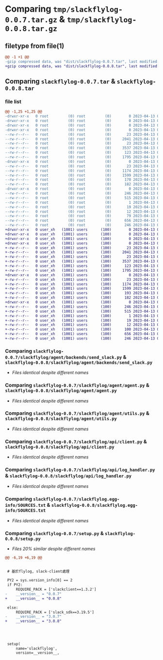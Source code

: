 # Comparing `tmp/slackflylog-0.0.7.tar.gz` & `tmp/slackflylog-0.0.8.tar.gz`

## filetype from file(1)

```diff
@@ -1 +1 @@
-gzip compressed data, was "dist/slackflylog-0.0.7.tar", last modified: Thu Apr 13 02:16:02 2023, max compression
+gzip compressed data, was "dist/slackflylog-0.0.8.tar", last modified: Thu Apr 13 03:10:09 2023, max compression
```

## Comparing `slackflylog-0.0.7.tar` & `slackflylog-0.0.8.tar`

### file list

```diff
@@ -1,25 +1,25 @@
-drwxr-xr-x   0 root         (0) root         (0)        0 2023-04-13 02:16:02.000000 slackflylog-0.0.7/
-drwxr-xr-x   0 root         (0) root         (0)        0 2023-04-13 02:16:02.000000 slackflylog-0.0.7/slackflylog/
-drwxr-xr-x   0 root         (0) root         (0)        0 2023-04-13 02:16:02.000000 slackflylog-0.0.7/slackflylog/agent/
-drwxr-xr-x   0 root         (0) root         (0)        0 2023-04-13 02:16:02.000000 slackflylog-0.0.7/slackflylog/agent/backends/
--rw-r--r--   0 root         (0) root         (0)       23 2023-04-13 02:08:31.000000 slackflylog-0.0.7/slackflylog/agent/backends/__init__.py
--rw-r--r--   0 root         (0) root         (0)     2041 2023-04-13 02:08:31.000000 slackflylog-0.0.7/slackflylog/agent/backends/send_slack.py
--rw-r--r--   0 root         (0) root         (0)       23 2023-04-13 02:08:31.000000 slackflylog-0.0.7/slackflylog/agent/__init__.py
--rw-r--r--   0 root         (0) root         (0)     3537 2023-04-13 02:08:31.000000 slackflylog-0.0.7/slackflylog/agent/agent.py
--rw-r--r--   0 root         (0) root         (0)      123 2023-04-13 02:08:31.000000 slackflylog-0.0.7/slackflylog/agent/log.py
--rw-r--r--   0 root         (0) root         (0)     1795 2023-04-13 02:08:31.000000 slackflylog-0.0.7/slackflylog/agent/utils.py
-drwxr-xr-x   0 root         (0) root         (0)        0 2023-04-13 02:16:02.000000 slackflylog-0.0.7/slackflylog/api/
--rw-r--r--   0 root         (0) root         (0)       23 2023-04-13 02:08:31.000000 slackflylog-0.0.7/slackflylog/api/__init__.py
--rw-r--r--   0 root         (0) root         (0)     1174 2023-04-13 02:08:31.000000 slackflylog-0.0.7/slackflylog/api/client.py
--rw-r--r--   0 root         (0) root         (0)     1599 2023-04-13 02:08:31.000000 slackflylog-0.0.7/slackflylog/api/log_handler.py
--rw-r--r--   0 root         (0) root         (0)      170 2023-04-13 02:08:31.000000 slackflylog-0.0.7/slackflylog/__init__.py
--rw-r--r--   0 root         (0) root         (0)      182 2023-04-13 02:08:31.000000 slackflylog-0.0.7/slackflylog/constants.py
-drwxr-xr-x   0 root         (0) root         (0)        0 2023-04-13 02:16:02.000000 slackflylog-0.0.7/slackflylog.egg-info/
--rw-r--r--   0 root         (0) root         (0)      246 2023-04-13 02:16:02.000000 slackflylog-0.0.7/slackflylog.egg-info/PKG-INFO
--rw-r--r--   0 root         (0) root         (0)      515 2023-04-13 02:16:02.000000 slackflylog-0.0.7/slackflylog.egg-info/SOURCES.txt
--rw-r--r--   0 root         (0) root         (0)        1 2023-04-13 02:16:02.000000 slackflylog-0.0.7/slackflylog.egg-info/dependency_links.txt
--rw-r--r--   0 root         (0) root         (0)       19 2023-04-13 02:16:02.000000 slackflylog-0.0.7/slackflylog.egg-info/requires.txt
--rw-r--r--   0 root         (0) root         (0)       12 2023-04-13 02:16:02.000000 slackflylog-0.0.7/slackflylog.egg-info/top_level.txt
--rw-r--r--   0 root         (0) root         (0)       79 2023-04-13 02:16:02.000000 slackflylog-0.0.7/setup.cfg
--rw-r--r--   0 root         (0) root         (0)      656 2023-04-13 02:15:59.000000 slackflylog-0.0.7/setup.py
--rw-r--r--   0 root         (0) root         (0)      246 2023-04-13 02:16:02.000000 slackflylog-0.0.7/PKG-INFO
+drwxr-xr-x   0 user_xh   (1001) users      (100)        0 2023-04-13 03:10:09.000000 slackflylog-0.0.8/
+drwxr-xr-x   0 user_xh   (1001) users      (100)        0 2023-04-13 03:10:09.000000 slackflylog-0.0.8/slackflylog/
+drwxr-xr-x   0 user_xh   (1001) users      (100)        0 2023-04-13 03:10:09.000000 slackflylog-0.0.8/slackflylog/agent/
+drwxr-xr-x   0 user_xh   (1001) users      (100)        0 2023-04-13 03:10:09.000000 slackflylog-0.0.8/slackflylog/agent/backends/
+-rw-r--r--   0 user_xh   (1001) users      (100)       23 2023-04-13 02:08:31.000000 slackflylog-0.0.8/slackflylog/agent/backends/__init__.py
+-rw-r--r--   0 user_xh   (1001) users      (100)     2041 2023-04-13 02:08:31.000000 slackflylog-0.0.8/slackflylog/agent/backends/send_slack.py
+-rw-r--r--   0 user_xh   (1001) users      (100)       23 2023-04-13 02:08:31.000000 slackflylog-0.0.8/slackflylog/agent/__init__.py
+-rw-r--r--   0 user_xh   (1001) users      (100)     3537 2023-04-13 02:08:31.000000 slackflylog-0.0.8/slackflylog/agent/agent.py
+-rw-r--r--   0 user_xh   (1001) users      (100)      123 2023-04-13 02:08:31.000000 slackflylog-0.0.8/slackflylog/agent/log.py
+-rw-r--r--   0 user_xh   (1001) users      (100)     1795 2023-04-13 02:08:31.000000 slackflylog-0.0.8/slackflylog/agent/utils.py
+drwxr-xr-x   0 user_xh   (1001) users      (100)        0 2023-04-13 03:10:09.000000 slackflylog-0.0.8/slackflylog/api/
+-rw-r--r--   0 user_xh   (1001) users      (100)       23 2023-04-13 02:08:31.000000 slackflylog-0.0.8/slackflylog/api/__init__.py
+-rw-r--r--   0 user_xh   (1001) users      (100)     1174 2023-04-13 02:08:31.000000 slackflylog-0.0.8/slackflylog/api/client.py
+-rw-r--r--   0 user_xh   (1001) users      (100)     1599 2023-04-13 02:08:31.000000 slackflylog-0.0.8/slackflylog/api/log_handler.py
+-rw-r--r--   0 user_xh   (1001) users      (100)      193 2023-04-13 02:58:07.000000 slackflylog-0.0.8/slackflylog/__init__.py
+-rw-r--r--   0 user_xh   (1001) users      (100)      182 2023-04-13 02:08:31.000000 slackflylog-0.0.8/slackflylog/constants.py
+drwxr-xr-x   0 user_xh   (1001) users      (100)        0 2023-04-13 03:10:09.000000 slackflylog-0.0.8/slackflylog.egg-info/
+-rw-r--r--   0 user_xh   (1001) users      (100)      246 2023-04-13 03:10:08.000000 slackflylog-0.0.8/slackflylog.egg-info/PKG-INFO
+-rw-r--r--   0 user_xh   (1001) users      (100)      515 2023-04-13 03:10:08.000000 slackflylog-0.0.8/slackflylog.egg-info/SOURCES.txt
+-rw-r--r--   0 user_xh   (1001) users      (100)        1 2023-04-13 03:10:08.000000 slackflylog-0.0.8/slackflylog.egg-info/dependency_links.txt
+-rw-r--r--   0 user_xh   (1001) users      (100)       19 2023-04-13 03:10:08.000000 slackflylog-0.0.8/slackflylog.egg-info/requires.txt
+-rw-r--r--   0 user_xh   (1001) users      (100)       12 2023-04-13 03:10:08.000000 slackflylog-0.0.8/slackflylog.egg-info/top_level.txt
+-rw-r--r--   0 user_xh   (1001) users      (100)      100 2023-04-13 03:10:09.000000 slackflylog-0.0.8/setup.cfg
+-rw-r--r--   0 user_xh   (1001) users      (100)      656 2023-04-13 02:58:07.000000 slackflylog-0.0.8/setup.py
+-rw-r--r--   0 user_xh   (1001) users      (100)      246 2023-04-13 03:10:09.000000 slackflylog-0.0.8/PKG-INFO
```

### Comparing `slackflylog-0.0.7/slackflylog/agent/backends/send_slack.py` & `slackflylog-0.0.8/slackflylog/agent/backends/send_slack.py`

 * *Files identical despite different names*

### Comparing `slackflylog-0.0.7/slackflylog/agent/agent.py` & `slackflylog-0.0.8/slackflylog/agent/agent.py`

 * *Files identical despite different names*

### Comparing `slackflylog-0.0.7/slackflylog/agent/utils.py` & `slackflylog-0.0.8/slackflylog/agent/utils.py`

 * *Files identical despite different names*

### Comparing `slackflylog-0.0.7/slackflylog/api/client.py` & `slackflylog-0.0.8/slackflylog/api/client.py`

 * *Files identical despite different names*

### Comparing `slackflylog-0.0.7/slackflylog/api/log_handler.py` & `slackflylog-0.0.8/slackflylog/api/log_handler.py`

 * *Files identical despite different names*

### Comparing `slackflylog-0.0.7/slackflylog.egg-info/SOURCES.txt` & `slackflylog-0.0.8/slackflylog.egg-info/SOURCES.txt`

 * *Files identical despite different names*

### Comparing `slackflylog-0.0.7/setup.py` & `slackflylog-0.0.8/setup.py`

 * *Files 20% similar despite different names*

```diff
@@ -6,19 +6,19 @@
 
 
 # 基於flylog, slack-client處理
 
 PY2 = sys.version_info[0] == 2
 if PY2:
     REQUIRE_PACK = ['slackclient==1.3.2']
-    __version__ = "0.0.7"
+    __version__ = "0.0.8"
 
 else:
     REQUIRE_PACK = ['slack_sdk==3.19.5']
-    __version__ = "3.0.7"
+    __version__ = "3.0.8"
 
 
 
 
 setup(
     name='slackflylog',
     version=__version__,
```

